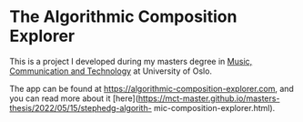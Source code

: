 # The Algorithmic Composition Explorer

This is a project I developed during my masters degree in [Music, Communication and Technology](https://www.uio.no/english/studies/programmes/mct-master/) at University of Oslo.

The app can be found at https://algorithmic-composition-explorer.com, and you can read more about it [here](https://mct-master.github.io/masters-thesis/2022/05/15/stephedg-algorith- mic-composition-explorer.html).

